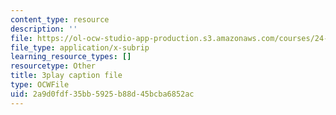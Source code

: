 ```yaml
---
content_type: resource
description: ''
file: https://ol-ocw-studio-app-production.s3.amazonaws.com/courses/24-908-creole-language-and-caribbean-identities-spring-2017/2a9d0fdf35bb5925b88d45bcba6852ac_xCpg54xUzLE.vtt
file_type: application/x-subrip
learning_resource_types: []
resourcetype: Other
title: 3play caption file
type: OCWFile
uid: 2a9d0fdf-35bb-5925-b88d-45bcba6852ac
---
```

